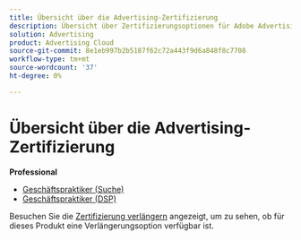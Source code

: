 ```yaml
---
title: Übersicht über die Advertising-Zertifizierung
description: Übersicht über Zertifizierungsoptionen für Adobe Advertising
solution: Advertising
product: Advertising Cloud
source-git-commit: 8e1eb997b2b5187f62c72a443f9d6a848f8c7708
workflow-type: tm+mt
source-wordcount: '37'
ht-degree: 0%

---
```


# Übersicht über die Advertising-Zertifizierung

**Professional**

* [Geschäftspraktiker (Suche)](/help/certifications/aac/aac-search-p-business.md) <!--AD0-E501-->
* [Geschäftspraktiker (DSP)](/help/certifications/aac/aac-dsp-p-business.md) <!--AD0-E502-->

Besuchen Sie die [Zertifizierung verlängern](/help/certifications/renew.md) angezeigt, um zu sehen, ob für dieses Produkt eine Verlängerungsoption verfügbar ist.
